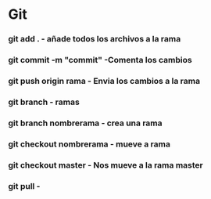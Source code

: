 # Git

### git add . - añade todos los archivos a la rama

### git commit -m "commit" -Comenta los cambios

### git push origin rama - Envia los cambios a la rama

### git branch - ramas

### git branch nombrerama - crea una rama

### git checkout nombrerama - mueve a rama

### git checkout master - Nos mueve a la rama master

### git pull -
